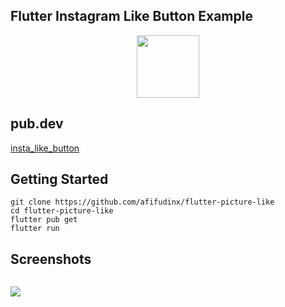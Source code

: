 ## Flutter Instagram Like Button Example

<p align="center">
  <img src="https://avatars.githubusercontent.com/u/94339143?v=4" width=100/>
</p>

## pub.dev

[insta_like_button](https://pub.dev/packages/insta_like_button)

## Getting Started

```
git clone https://github.com/afifudinx/flutter-picture-like
cd flutter-picture-like
flutter pub get
flutter run
```

## Screenshots

<p style="float: left;">
  <img src="https://github.com/afifudinx/Flutter-Example/tree/main/Old/flutter-picture-like/blob/main/screenshots/1.png"/>
</p>
